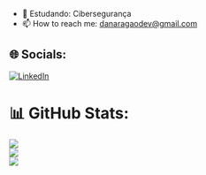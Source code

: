 

- 🔭 Estudando: Cibersegurança
- 📫 How to reach me: danaragaodev@gmail.com

## 🌐 Socials:
[![LinkedIn](https://img.shields.io/badge/LinkedIn-%230077B5.svg?logo=linkedin&logoColor=white)](https://www.linkedin.com/in/danaragaoit/) 

# 📊 GitHub Stats:
![](https://github-readme-stats.vercel.app/api?username=devdanaragao&theme=vue-dark&hide_border=true&include_all_commits=false&count_private=true)<br/>
![](https://github-readme-streak-stats.herokuapp.com/?user=devdanaragao&theme=vue-dark&hide_border=true)<br/>
![](https://github-readme-stats.vercel.app/api/top-langs/?username=devdanaragao&theme=vue-dark&hide_border=true&include_all_commits=false&count_private=true&layout=compact)

<!-- Proudly created with GPRM ( https://gprm.itsvg.in ) -->
